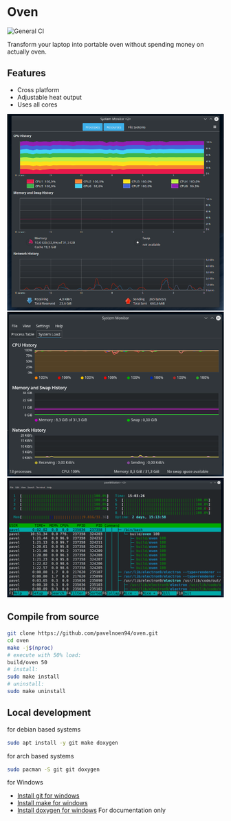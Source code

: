 # Oven
![General CI](https://github.com/pavelnoen94/oven/workflows/General%20CI/badge.svg)

Transform your laptop into portable oven without spending money on actually oven.

## Features
- Cross platform
- Adjustable heat output
- Uses all cores

![Gnome system monitor](docs/gnome_system_monitor.png)
![KDE System Guard](docs/k_sys_guard.png)
![htop](docs/htop.png)

## Compile from source
```bash
git clone https://github.com/pavelnoen94/oven.git
cd oven
make -j$(nproc)
# execute with 50% load:
build/oven 50
# install:
sudo make install
# uninstall:
sudo make uninstall
```

## Local development
for debian based systems
```bash
sudo apt install -y git make doxygen
```
for arch based systems
```bash
sudo pacman -S git git doxygen 
```
for Windows
- [Install git for windows](https://gitforwindows.org/)
- [Install make for windows](http://gnuwin32.sourceforge.net/packages/make.htm)
- [Install doxygen for windows](https://sourceforge.net/projects/doxygen/) For documentation only
